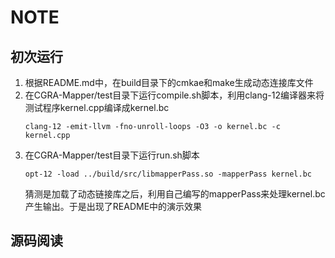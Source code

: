 # NOTE

## 初次运行
1. 根据README.md中，在build目录下的cmkae和make生成动态连接库文件
2. 在CGRA\-Mapper/test目录下运行compile.sh脚本，利用clang-12编译器来将测试程序kernel.cpp编译成kernel.bc
	```
	clang-12 -emit-llvm -fno-unroll-loops -O3 -o kernel.bc -c kernel.cpp
	```
3. 在CGRA\-Mapper/test目录下运行run.sh脚本
	```
	opt-12 -load ../build/src/libmapperPass.so -mapperPass kernel.bc
	```
	猜测是加载了动态链接库之后，利用自己编写的mapperPass来处理kernel.bc产生输出。于是出现了README中的演示效果

## 源码阅读
